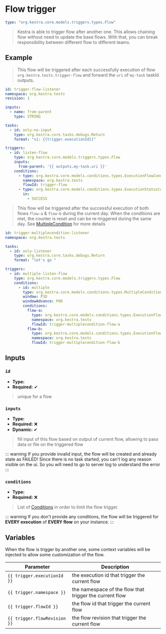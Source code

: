 
# Flow trigger


```yaml
type: "org.kestra.core.models.triggers.types.Flow"
```

> Kestra is able to trigger flow after another one. This allows chaining flow without need to update the base flows. 
  With that, you can break responsibility between different flow to different teams.

## Example
> This flow will be triggered after each successfully execution of flow `org.kestra.tests.trigger-flow` and forward the `uri` of `my-task` taskId outputs.
```yaml
id: trigger-flow-listener
namespace: org.kestra.tests
revision: 1

inputs:
  - name: from-parent
    type: STRING

tasks:
  - id: only-no-input
    type: org.kestra.core.tasks.debugs.Return
    format: "v1: {{trigger.executionId}}"

triggers:
  - id: listen-flow
    type: org.kestra.core.models.triggers.types.Flow
    inputs:
      from-parent: '{{ outputs.my-task.uri }}'
    conditions:
      - type: org.kestra.core.models.conditions.types.ExecutionFlowCondition
        namespace: org.kestra.tests
        flowId: trigger-flow
      - type: org.kestra.core.models.conditions.types.ExecutionStatusCondition
        in:
          - SUCCESS
```

> This flow will be triggered after the successful execution of both flows `flow-a` & `flow-b` during the current day. When the conditions are met, the counter is reset and can be re-triggered during the same day. See [MultipleCondition](/plugins/core/conditions/org.kestra.core.models.conditions.types.MultipleCondition.html) for more details
```yaml
id: trigger-multiplecondition-listener
namespace: org.kestra.tests

tasks:
  - id: only-listener
    type: org.kestra.core.tasks.debugs.Return
    format: "let's go "

triggers:
  - id: multiple-listen-flow
    type: org.kestra.core.models.triggers.types.Flow
    conditions:
      - id: multiple
        type: org.kestra.core.models.conditions.types.MultipleCondition
        window: P1D
        windowAdvance: P0D
        conditions:
          flow-a:
            type: org.kestra.core.models.conditions.types.ExecutionFlowCondition
            namespace: org.kestra.tests
            flowId: trigger-multiplecondition-flow-a
          flow-b:
            type: org.kestra.core.models.conditions.types.ExecutionFlowCondition
            namespace: org.kestra.tests
            flowId: trigger-multiplecondition-flow-b

```

## Inputs

### `id`
* **Type:** <Badge vertical="middle" text="String" />
* **Required:** ✔

> unique for a flow 


### `inputs`
* **Type:** <Badge vertical="middle" text="Map<String, Object>" />
* **Required:** ❌
* **Dynamic:** ✔

> fill input of this flow based on output of current flow, allowing to pass data or file on the triggered flow


::: warning
If you provide invalid input, the flow will be created and already state as FAILED! Since there is no task started, you can't log any reason visible on the ui.
So you will need to go to server log to understand the error
:::

### `conditions`
* **Type:** <Badge vertical="middle" text="List<Condition>" />
* **Required:** ❌

> List of  [Conditions](../conditions) in order to limit the flow trigger. 

::: warning
If you don't provide any conditions, the flow will be triggered for **EVERY execution** of **EVERY flow** on your instance.
:::


## Variables 
When the flow is trigger by another one, some context variables will be injected to allow some customization of the flow.

| Parameter | Description |
| ---------- | ----------- |
|  <code v-pre>{{ trigger.executionId }}</code> | the execution id that trigger the current flow |
|  <code v-pre>{{ trigger.namespace }}</code> | the namespace of the flow that trigger the current flow |
|  <code v-pre>{{ trigger.flowId }}</code> | the flow id that trigger the current flow |
|  <code v-pre>{{ trigger.flowRevision }}</code> | the flow revision that trigger the current flow |
